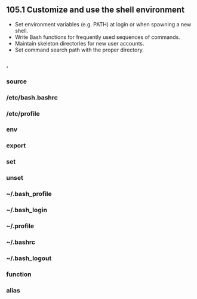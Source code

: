## 105.1 Customize and use the shell environment

* Set environment variables (e.g. PATH) at login or when spawning a new shell.
* Write Bash functions for frequently used sequences of commands.
* Maintain skeleton directories for new user accounts.
* Set command search path with the proper directory.

### .
### source
### /etc/bash.bashrc
### /etc/profile
### env
### export
### set
### unset
### ~/.bash_profile
### ~/.bash_login
### ~/.profile
### ~/.bashrc
### ~/.bash_logout
### function
### alias
